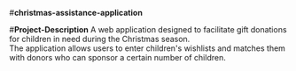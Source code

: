 #**christmas-assistance-application**

#**Project-Description**
A web application designed to facilitate gift donations for children in need during the Christmas season.  
The application allows users to enter children's wishlists and matches them with donors who can  sponsor a certain number of children.

